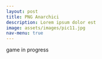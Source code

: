 ```yaml
---
layout: post
title: PNG Anarchici
description: Lorem ipsum dolor est
image: assets/images/pic11.jpg
nav-menu: true
---
```


game in progress